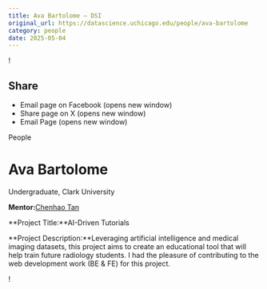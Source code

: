 ```yaml
---
title: Ava Bartolome – DSI
original_url: https://datascience.uchicago.edu/people/ava-bartolome
category: people
date: 2025-05-04
---
```


<!-- Table-like structure detected -->

!

## Share

* Email page on Facebook (opens new window)
* Share page on X (opens new window)
* Email Page (opens new window)

<!-- Table-like structure detected -->

People

# Ava Bartolome

Undergraduate, Clark University

**Mentor:**[Chenhao Tan](https://chenhaot.com/)

**Project Title:**AI-Driven Tutorials

**Project Description:**Leveraging artificial intelligence and medical imaging datasets, this project aims to create an educational tool that will help train future radiology students. I had the pleasure of contributing to the web development work (BE & FE) for this project.

!